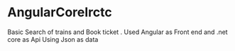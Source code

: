 # AngularCoreIrctc
Basic Search of trains and Book ticket . Used Angular as Front end and .net core as Api Using Json as data

